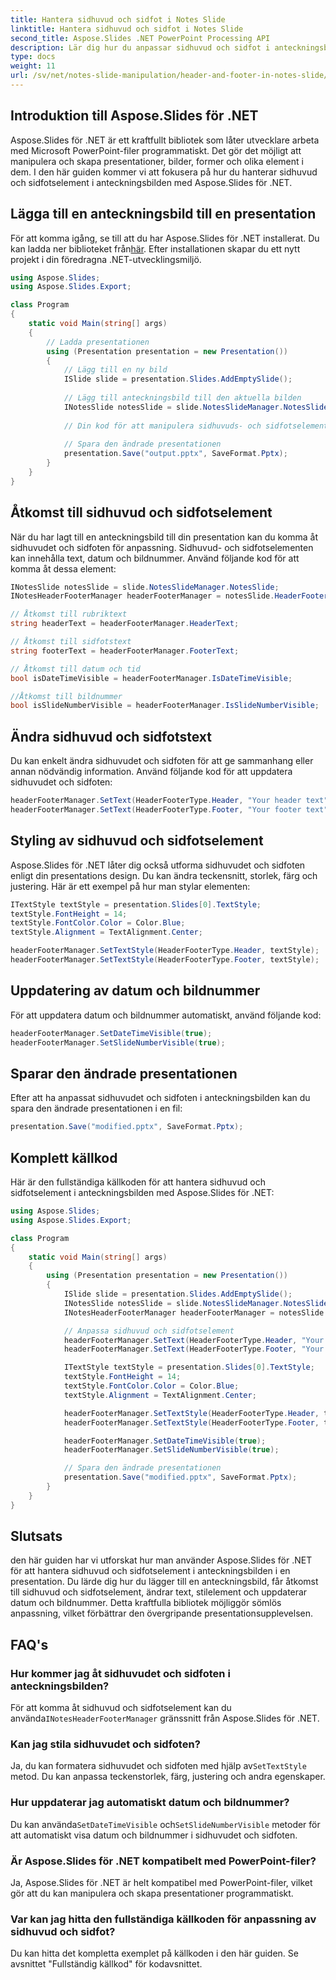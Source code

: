 ```yaml
---
title: Hantera sidhuvud och sidfot i Notes Slide
linktitle: Hantera sidhuvud och sidfot i Notes Slide
second_title: Aspose.Slides .NET PowerPoint Processing API
description: Lär dig hur du anpassar sidhuvud och sidfot i anteckningsbilder med Aspose.Slides för .NET. Den här steg-för-steg-guiden ger exempel på källkod och täcker åtkomst, modifiering och stilelement.
type: docs
weight: 11
url: /sv/net/notes-slide-manipulation/header-and-footer-in-notes-slide/
---
```


## Introduktion till Aspose.Slides för .NET

Aspose.Slides för .NET är ett kraftfullt bibliotek som låter utvecklare arbeta med Microsoft PowerPoint-filer programmatiskt. Det gör det möjligt att manipulera och skapa presentationer, bilder, former och olika element i dem. I den här guiden kommer vi att fokusera på hur du hanterar sidhuvud och sidfotselement i anteckningsbilden med Aspose.Slides för .NET.

## Lägga till en anteckningsbild till en presentation

 För att komma igång, se till att du har Aspose.Slides för .NET installerat. Du kan ladda ner biblioteket från[här](https://releases.aspose.com/slides/net/). Efter installationen skapar du ett nytt projekt i din föredragna .NET-utvecklingsmiljö.

```csharp
using Aspose.Slides;
using Aspose.Slides.Export;

class Program
{
    static void Main(string[] args)
    {
        // Ladda presentationen
        using (Presentation presentation = new Presentation())
        {
            // Lägg till en ny bild
            ISlide slide = presentation.Slides.AddEmptySlide();
            
            // Lägg till anteckningsbild till den aktuella bilden
            INotesSlide notesSlide = slide.NotesSlideManager.NotesSlide;
            
            // Din kod för att manipulera sidhuvuds- och sidfotselement kommer hit
            
            // Spara den ändrade presentationen
            presentation.Save("output.pptx", SaveFormat.Pptx);
        }
    }
}
```

## Åtkomst till sidhuvud och sidfotselement

När du har lagt till en anteckningsbild till din presentation kan du komma åt sidhuvudet och sidfoten för anpassning. Sidhuvud- och sidfotselementen kan innehålla text, datum och bildnummer. Använd följande kod för att komma åt dessa element:

```csharp
INotesSlide notesSlide = slide.NotesSlideManager.NotesSlide;
INotesHeaderFooterManager headerFooterManager = notesSlide.HeaderFooterManager;

// Åtkomst till rubriktext
string headerText = headerFooterManager.HeaderText;

// Åtkomst till sidfotstext
string footerText = headerFooterManager.FooterText;

// Åtkomst till datum och tid
bool isDateTimeVisible = headerFooterManager.IsDateTimeVisible;

//Åtkomst till bildnummer
bool isSlideNumberVisible = headerFooterManager.IsSlideNumberVisible;
```

## Ändra sidhuvud och sidfotstext

Du kan enkelt ändra sidhuvudet och sidfoten för att ge sammanhang eller annan nödvändig information. Använd följande kod för att uppdatera sidhuvudet och sidfoten:

```csharp
headerFooterManager.SetText(HeaderFooterType.Header, "Your header text");
headerFooterManager.SetText(HeaderFooterType.Footer, "Your footer text");
```

## Styling av sidhuvud och sidfotselement

Aspose.Slides för .NET låter dig också utforma sidhuvudet och sidfoten enligt din presentations design. Du kan ändra teckensnitt, storlek, färg och justering. Här är ett exempel på hur man stylar elementen:

```csharp
ITextStyle textStyle = presentation.Slides[0].TextStyle;
textStyle.FontHeight = 14;
textStyle.FontColor.Color = Color.Blue;
textStyle.Alignment = TextAlignment.Center;

headerFooterManager.SetTextStyle(HeaderFooterType.Header, textStyle);
headerFooterManager.SetTextStyle(HeaderFooterType.Footer, textStyle);
```

## Uppdatering av datum och bildnummer

För att uppdatera datum och bildnummer automatiskt, använd följande kod:

```csharp
headerFooterManager.SetDateTimeVisible(true);
headerFooterManager.SetSlideNumberVisible(true);
```

## Sparar den ändrade presentationen

Efter att ha anpassat sidhuvudet och sidfoten i anteckningsbilden kan du spara den ändrade presentationen i en fil:

```csharp
presentation.Save("modified.pptx", SaveFormat.Pptx);
```

## Komplett källkod

Här är den fullständiga källkoden för att hantera sidhuvud och sidfotselement i anteckningsbilden med Aspose.Slides för .NET:

```csharp
using Aspose.Slides;
using Aspose.Slides.Export;

class Program
{
    static void Main(string[] args)
    {
        using (Presentation presentation = new Presentation())
        {
            ISlide slide = presentation.Slides.AddEmptySlide();
            INotesSlide notesSlide = slide.NotesSlideManager.NotesSlide;
            INotesHeaderFooterManager headerFooterManager = notesSlide.HeaderFooterManager;

            // Anpassa sidhuvud och sidfotselement
            headerFooterManager.SetText(HeaderFooterType.Header, "Your header text");
            headerFooterManager.SetText(HeaderFooterType.Footer, "Your footer text");

            ITextStyle textStyle = presentation.Slides[0].TextStyle;
            textStyle.FontHeight = 14;
            textStyle.FontColor.Color = Color.Blue;
            textStyle.Alignment = TextAlignment.Center;

            headerFooterManager.SetTextStyle(HeaderFooterType.Header, textStyle);
            headerFooterManager.SetTextStyle(HeaderFooterType.Footer, textStyle);

            headerFooterManager.SetDateTimeVisible(true);
            headerFooterManager.SetSlideNumberVisible(true);

            // Spara den ändrade presentationen
            presentation.Save("modified.pptx", SaveFormat.Pptx);
        }
    }
}
```

## Slutsats

den här guiden har vi utforskat hur man använder Aspose.Slides för .NET för att hantera sidhuvud och sidfotselement i anteckningsbilden i en presentation. Du lärde dig hur du lägger till en anteckningsbild, får åtkomst till sidhuvud och sidfotselement, ändrar text, stilelement och uppdaterar datum och bildnummer. Detta kraftfulla bibliotek möjliggör sömlös anpassning, vilket förbättrar den övergripande presentationsupplevelsen.

## FAQ's

### Hur kommer jag åt sidhuvudet och sidfoten i anteckningsbilden?

 För att komma åt sidhuvud och sidfotselement kan du använda`INotesHeaderFooterManager` gränssnitt från Aspose.Slides för .NET.

### Kan jag stila sidhuvudet och sidfoten?

 Ja, du kan formatera sidhuvudet och sidfoten med hjälp av`SetTextStyle` metod. Du kan anpassa teckenstorlek, färg, justering och andra egenskaper.

### Hur uppdaterar jag automatiskt datum och bildnummer?

 Du kan använda`SetDateTimeVisible` och`SetSlideNumberVisible` metoder för att automatiskt visa datum och bildnummer i sidhuvudet och sidfoten.

### Är Aspose.Slides för .NET kompatibelt med PowerPoint-filer?

Ja, Aspose.Slides för .NET är helt kompatibel med PowerPoint-filer, vilket gör att du kan manipulera och skapa presentationer programmatiskt.

### Var kan jag hitta den fullständiga källkoden för anpassning av sidhuvud och sidfot?

Du kan hitta det kompletta exemplet på källkoden i den här guiden. Se avsnittet "Fullständig källkod" för kodavsnittet.